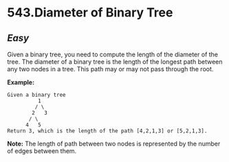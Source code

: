 543.Diameter of Binary Tree
=========

*Easy*
---------

Given a binary tree, you need to compute the length of the diameter of the tree. The diameter of a binary tree is the length of the longest path between any two nodes in a tree. This path may or may not pass through the root.

**Example:**

    Given a binary tree
              1
             / \
            2   3
           / \     
          4   5    
    Return 3, which is the length of the path [4,2,1,3] or [5,2,1,3].

**Note:** The length of path between two nodes is represented by the number of edges between them.